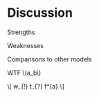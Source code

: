 # Discussion

Strengths

Weaknesses

Comparisons to other models

WTF \\(a_b\\)

\\[ w_{!} t_{?} f^{a} \\]